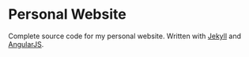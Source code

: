 Personal Website
================

Complete source code for my personal website. Written with [Jekyll](https://jekyllrb.com/) and [AngularJS](https://angularjs.org/).

